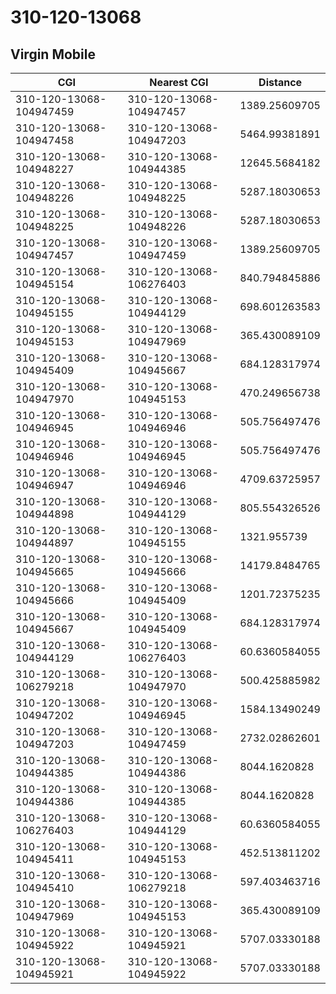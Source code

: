# 310-120-13068
## Virgin Mobile


| CGI | Nearest CGI | Distance |
|-----|-------------|----------|
| 310-120-13068-104947459 | 310-120-13068-104947457 | 1389.25609705 |
| 310-120-13068-104947458 | 310-120-13068-104947203 | 5464.99381891 |
| 310-120-13068-104948227 | 310-120-13068-104944385 | 12645.5684182 |
| 310-120-13068-104948226 | 310-120-13068-104948225 | 5287.18030653 |
| 310-120-13068-104948225 | 310-120-13068-104948226 | 5287.18030653 |
| 310-120-13068-104947457 | 310-120-13068-104947459 | 1389.25609705 |
| 310-120-13068-104945154 | 310-120-13068-106276403 | 840.794845886 |
| 310-120-13068-104945155 | 310-120-13068-104944129 | 698.601263583 |
| 310-120-13068-104945153 | 310-120-13068-104947969 | 365.430089109 |
| 310-120-13068-104945409 | 310-120-13068-104945667 | 684.128317974 |
| 310-120-13068-104947970 | 310-120-13068-104945153 | 470.249656738 |
| 310-120-13068-104946945 | 310-120-13068-104946946 | 505.756497476 |
| 310-120-13068-104946946 | 310-120-13068-104946945 | 505.756497476 |
| 310-120-13068-104946947 | 310-120-13068-104946946 | 4709.63725957 |
| 310-120-13068-104944898 | 310-120-13068-104944129 | 805.554326526 |
| 310-120-13068-104944897 | 310-120-13068-104945155 | 1321.955739 |
| 310-120-13068-104945665 | 310-120-13068-104945666 | 14179.8484765 |
| 310-120-13068-104945666 | 310-120-13068-104945409 | 1201.72375235 |
| 310-120-13068-104945667 | 310-120-13068-104945409 | 684.128317974 |
| 310-120-13068-104944129 | 310-120-13068-106276403 | 60.6360584055 |
| 310-120-13068-106279218 | 310-120-13068-104947970 | 500.425885982 |
| 310-120-13068-104947202 | 310-120-13068-104946945 | 1584.13490249 |
| 310-120-13068-104947203 | 310-120-13068-104947459 | 2732.02862601 |
| 310-120-13068-104944385 | 310-120-13068-104944386 | 8044.1620828 |
| 310-120-13068-104944386 | 310-120-13068-104944385 | 8044.1620828 |
| 310-120-13068-106276403 | 310-120-13068-104944129 | 60.6360584055 |
| 310-120-13068-104945411 | 310-120-13068-104945153 | 452.513811202 |
| 310-120-13068-104945410 | 310-120-13068-106279218 | 597.403463716 |
| 310-120-13068-104947969 | 310-120-13068-104945153 | 365.430089109 |
| 310-120-13068-104945922 | 310-120-13068-104945921 | 5707.03330188 |
| 310-120-13068-104945921 | 310-120-13068-104945922 | 5707.03330188 |
